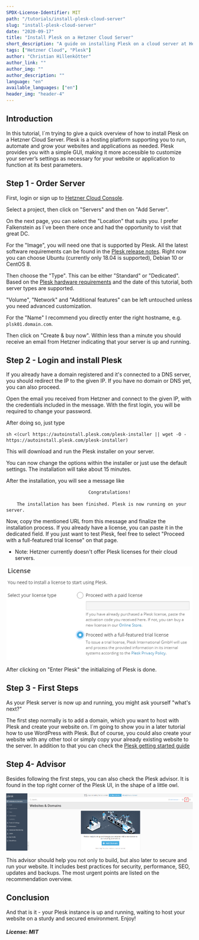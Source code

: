 ```yaml
---
SPDX-License-Identifier: MIT
path: "/tutorials/install-plesk-cloud-server"
slug: "install-plesk-cloud-server"
date: "2020-09-17"
title: "Install Plesk on a Hetzner Cloud Server"
short_description: "A guide on installing Plesk on a cloud server at Hetzner"
tags: ["Hetzner Cloud", "Plesk"]
author: "Christian Hillenkötter"
author_link: ""
author_img: ""
author_description: ""
language: "en"
available_languages: ["en"]
header_img: "header-4"
---
```


## Introduction

In this tutorial, I´m trying to give a quick overview of how to install Plesk on a Hetzner Cloud Server. Plesk is a hosting platform supporting you to run, automate and grow your websites and applications as needed. Plesk provides you with a simple GUI, making it more accessible to customize your server’s settings as necessary for your website or application to function at its best parameters.

## Step 1 - Order Server

First, login or sign up to [Hetzner Cloud Console](https://console.hetzner.cloud).

Select a project, then click on "Servers" and then on "Add Server".

On the next page, you can select the "Location" that suits you. I prefer Falkenstein as I´ve been there once and had the opportunity to visit that great DC.

For the "Image", you will need one that is supported by Plesk. All the latest software requirements can be found in the [Plesk release notes](https://docs.plesk.com/release-notes/obsidian/software-requirements/). Right now you can choose Ubuntu (currently only 18.04 is supported), Debian 10 or CentOS 8.

Then choose the "Type". This can be either "Standard" or "Dedicated". Based on the [Plesk hardware requirements](https://docs.plesk.com/release-notes/obsidian/hardware-requirements/) and the date of this tutorial, both server types are supported.

"Volume", "Network" and "Additional features" can be left untouched unless you need advanced customization.

For the "Name" I recommend you directly enter the right hostname, e.g. ```plsk01.domain.com```.

Then click on "Create & buy now". Within less than a minute you should receive an email from Hetzner indicating that your server is up and running.

## Step 2 - Login and install Plesk

If you already have a domain registered and it's connected to a DNS server, you should redirect the IP to the given IP. If you have no domain or DNS yet, you can also proceed.

Open the email you received from Hetzner and connect to the given IP, with the credentials included in the message. With the first login, you will be required to change your password.

After doing so, just type

```console
sh <(curl https://autoinstall.plesk.com/plesk-installer || wget -O - https://autoinstall.plesk.com/plesk-installer)
```

This will download and run the Plesk installer on your server.

You can now change the options within the installer or just use the default settings. The installation will take about 15 minutes.

After the installation, you will see a message like

                                   Congratulations!

        The installation has been finished. Plesk is now running on your server.

Now, copy the mentioned URL from this message and finalize the installation process. If you already have a license, you can paste it in the dedicated field. If you just want to test Plesk, feel free to select "Proceed with a full-featured trial license" on that page.

* Note: Hetzner currently doesn't offer Plesk licenses for their cloud servers.

![License](images/license.png)

After clicking on "Enter Plesk" the initializing of Plesk is done.

## Step 3 - First Steps

As your Plesk server is now up and running, you might ask yourself "what's next?"

The first step normally is to add a domain, which you want to host with Plesk and create your website on. I´m going to show you in a later tutorial how to use WordPress with Plesk. But of course, you could also create your website with any other tool or simply copy your already existing website to the server. In addition to that you can check the [Plesk getting started guide](https://docs.plesk.com/en-US/obsidian/quick-start-guide/read-me-first.74371/)

## Step 4- Advisor

Besides following the first steps, you can also check the Plesk advisor. It is found in the top right corner of the Plesk UI, in the shape of a little owl.

![Advisor](images/advisor.png)

This advisor should help you not only to build, but also later to secure and run your website. It includes best practices for security, performance, SEO, updates and backups. The most urgent points are listed on the recommendation overview.

## Conclusion

And that is it - your Plesk instance is up and running, waiting to host your website on a sturdy and secured environment. Enjoy!

##### License: MIT

<!--

Contributor's Certificate of Origin

By making a contribution to this project, I certify that:

(a) The contribution was created in whole or in part by me and I have
    the right to submit it under the license indicated in the file; or

(b) The contribution is based upon previous work that, to the best of my
    knowledge, is covered under an appropriate license and I have the
    right under that license to submit that work with modifications,
    whether created in whole or in part by me, under the same license
    (unless I am permitted to submit under a different license), as
    indicated in the file; or

(c) The contribution was provided directly to me by some other person
    who certified (a), (b) or (c) and I have not modified it.

(d) I understand and agree that this project and the contribution are
    public and that a record of the contribution (including all personal
    information I submit with it, including my sign-off) is maintained
    indefinitely and may be redistributed consistent with this project
    or the license(s) involved.

Signed-off-by: Christian Hillenkötter

-->

